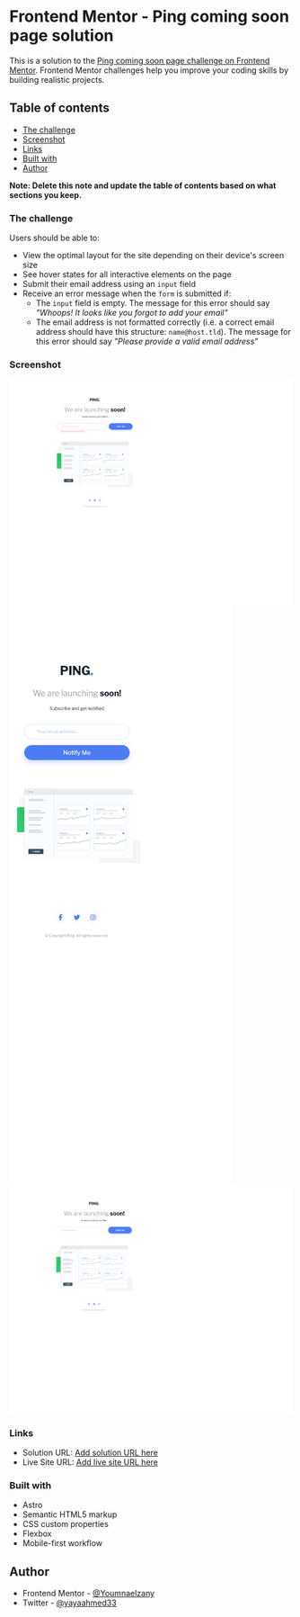 # Frontend Mentor - Ping coming soon page solution

This is a solution to the [Ping coming soon page challenge on Frontend Mentor](https://www.frontendmentor.io/challenges/ping-single-column-coming-soon-page-5cadd051fec04111f7b848da). Frontend Mentor challenges help you improve your coding skills by building realistic projects.

## Table of contents

- [The challenge](#the-challenge)
- [Screenshot](#screenshot)
- [Links](#links)
- [Built with](#built-with)
- [Author](#author)

**Note: Delete this note and update the table of contents based on what sections you keep.**

### The challenge

Users should be able to:

- View the optimal layout for the site depending on their device's screen size
- See hover states for all interactive elements on the page
- Submit their email address using an `input` field
- Receive an error message when the `form` is submitted if:
  - The `input` field is empty. The message for this error should say _"Whoops! It looks like you forgot to add your email"_
  - The email address is not formatted correctly (i.e. a correct email address should have this structure: `name@host.tld`). The message for this error should say _"Please provide a valid email address"_

### Screenshot

![](./public/images/Screenshot%202024-06-08%20at%2019-37-24%20Ping%20coming%20soon%20page.png)
![](./public/images/Screenshot%202024-06-08%20at%2019-38-06%20Ping%20coming%20soon%20page.png)
![](./public/images/Screenshot%202024-06-08%20at%2019-38-38%20Ping%20coming%20soon%20page.png)

### Links

- Solution URL: [Add solution URL here](https://github.com/Youmnaelzany/ping-coming-soon-page-master-8-6-24.git)
- Live Site URL: [Add live site URL here](https://pingpage8624.netlify.app/)

### Built with

- Astro
- Semantic HTML5 markup
- CSS custom properties
- Flexbox
- Mobile-first workflow

## Author

- Frontend Mentor - [@Youmnaelzany](https://www.frontendmentor.io/profile/Youmnaelzany)
- Twitter - [@yayaahmed33](https://twitter.com/yayaahmed33)
